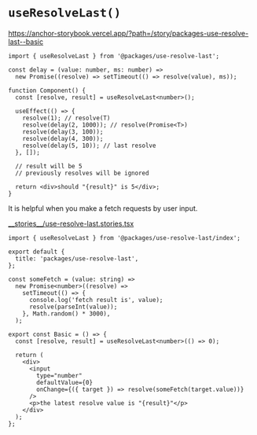 # `useResolveLast()`

<https://anchor-storybook.vercel.app/?path=/story/packages-use-resolve-last--basic>

```tsx
import { useResolveLast } from '@packages/use-resolve-last';

const delay = (value: number, ms: number) =>
  new Promise((resolve) => setTimeout(() => resolve(value), ms));

function Component() {
  const [resolve, result] = useResolveLast<number>();

  useEffect(() => {
    resolve(1); // resolve(T)
    resolve(delay(2, 1000)); // resolve(Promise<T>)
    resolve(delay(3, 100));
    resolve(delay(4, 300));
    resolve(delay(5, 10)); // last resolve
  }, []);

  // result will be 5
  // previously resolves will be ignored

  return <div>should "{result}" is 5</div>;
}
```

It is helpful when you make a fetch requests by user input.

<!-- source ./__stories__/use-resolve-last.stories.tsx -->

[\_\_stories\_\_/use-resolve-last.stories.tsx](__stories__/use-resolve-last.stories.tsx)

```tsx
import { useResolveLast } from '@packages/use-resolve-last/index';

export default {
  title: 'packages/use-resolve-last',
};

const someFetch = (value: string) =>
  new Promise<number>((resolve) =>
    setTimeout(() => {
      console.log('fetch result is', value);
      resolve(parseInt(value));
    }, Math.random() * 3000),
  );

export const Basic = () => {
  const [resolve, result] = useResolveLast<number>(() => 0);

  return (
    <div>
      <input
        type="number"
        defaultValue={0}
        onChange={({ target }) => resolve(someFetch(target.value))}
      />
      <p>the latest resolve value is "{result}"</p>
    </div>
  );
};
```

<!-- /source -->

